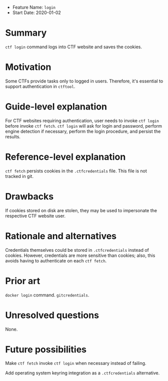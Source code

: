 - Feature Name: `login`
- Start Date: 2020-01-02

# Summary
[summary]: #summary

`ctf login` command logs into CTF website and saves the cookies.

# Motivation
[motivation]: #motivation

Some CTFs provide tasks only to logged in users. Therefore, it's essential to support authentication in `ctftool`.

# Guide-level explanation
[guide-level-explanation]: #guide-level-explanation

For CTF websites requiring authentication, user needs to invoke `ctf login` before invoke `ctf fetch`. `ctf login` will
ask for login and password, perform engine detection if necessary, perform the login procedure, and persist the results.

# Reference-level explanation
[reference-level-explanation]: #reference-level-explanation

`ctf fetch` persists cookies in the `.ctfcredentials` file. This file is not tracked in git.

# Drawbacks
[drawbacks]: #drawbacks

If cookies stored on disk are stolen, they may be used to impersonate the respective CTF website user.

# Rationale and alternatives
[rationale-and-alternatives]: #rationale-and-alternatives

Credentials themselves could be stored in `.ctfcredentials` instead of cookies. However, credentials are more sensitive
than cookies; also, this avoids having to authenticate on each `ctf fetch`.

# Prior art
[prior-art]: #prior-art

`docker login` command. `gitcredentials`.

# Unresolved questions
[unresolved-questions]: #unresolved-questions

None.

# Future possibilities
[future-possibilities]: #future-possibilities

Make `ctf fetch` invoke `ctf login` when necessary instead of failing.

Add operating system keyring integration as a `.ctfcredentials` alternative.
